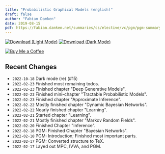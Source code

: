 ```yaml
---
title: "Probabilistic Graphical Models (english)"
draft: false
author: "Fabian Damken"
date: 2019-08-15
pdf: https://fabian.damken.net/summaries/cs/elective/vc/pgm/pgm-summary.pdf
---
```


[![Download (Light Mode)](/download.png)](pgm-summary.pdf)
[![Download (Dark Mode)](/download-dark.png)](pgm-summary-dark.pdf)

[![Buy Me a Coffee](/kofi.png)](https://ko-fi.com/fdamken)

## Recent Changes
- `2022-10-18` Dark mode (re) (#15)
- `2022-02-23` Finished most remaining todos.
- `2022-02-23` Finished chapter "Deep Generative Models".
- `2022-02-23` Finished mini-chapter "Tractable Probabilistic Models".
- `2022-02-23` Finished chapter "Approximate Inference".
- `2022-02-22` Mostly finished chapter "Dynamic Bayesian Networks".
- `2022-02-22` Nearly finished chapter "Learning".
- `2022-02-21` Started chapter "Learning".
- `2022-02-21` Mostly finished chapter "Markov Random Fields".
- `2022-02-20` Finished Chapter "Inference".
- `2022-02-18` PGM: Finished Chapter "Bayesian Networks".
- `2022-02-18` PGM: Introduction; Finished most important parts.
- `2022-02-17` PGM: Converted structure to TeX.
- `2022-02-17` Layed out MPC, IVVA, and PGM.
